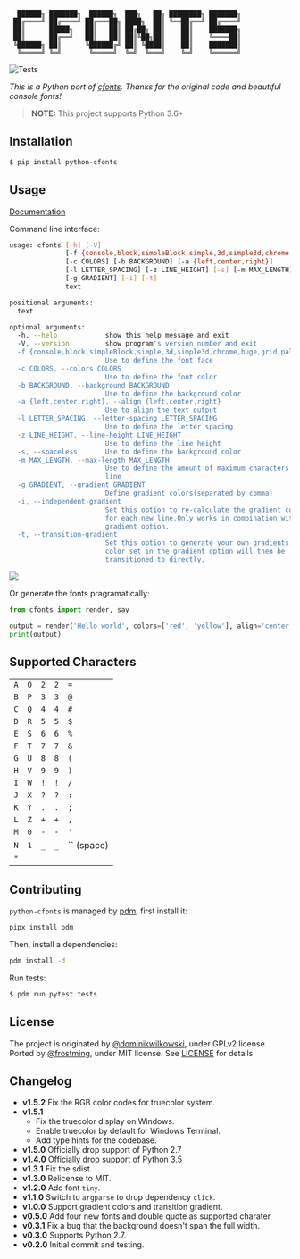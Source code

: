 ```
  ██████╗ ███████╗  ██████╗  ███╗   ██╗ ████████╗ ███████╗
 ██╔════╝ ██╔════╝ ██╔═══██╗ ████╗  ██║ ╚══██╔══╝ ██╔════╝
 ██║      █████╗   ██║   ██║ ██╔██╗ ██║    ██║    ███████╗
 ██║      ██╔══╝   ██║   ██║ ██║╚██╗██║    ██║    ╚════██║
 ╚██████╗ ██║      ╚██████╔╝ ██║ ╚████║    ██║    ███████║
  ╚═════╝ ╚═╝       ╚═════╝  ╚═╝  ╚═══╝    ╚═╝    ╚══════╝
```

![Tests](https://github.com/frostming/python-cfonts/workflows/Tests/badge.svg)

_This is a Python port of [cfonts](https://github.com/dominikwilkowski/cfonts). Thanks for the original code and beautiful console fonts!_

> **NOTE:** This project supports Python 3.6+

## Installation

```bash
$ pip install python-cfonts
```

## Usage

[Documentation](https://python-cfonts.fming.dev/)

Command line interface:

```bash
usage: cfonts [-h] [-V]
              [-f {console,block,simpleBlock,simple,3d,simple3d,chrome,huge,grid,pallet,shade,slick}]
              [-c COLORS] [-b BACKGROUND] [-a {left,center,right}]
              [-l LETTER_SPACING] [-z LINE_HEIGHT] [-s] [-m MAX_LENGTH]
              [-g GRADIENT] [-i] [-t]
              text

positional arguments:
  text

optional arguments:
  -h, --help            show this help message and exit
  -V, --version         show program's version number and exit
  -f {console,block,simpleBlock,simple,3d,simple3d,chrome,huge,grid,pallet,shade,slick}, --font {console,block,simpleBlock,simple,3d,simple3d,chrome,huge,grid,pallet,shade,slick}
                        Use to define the font face
  -c COLORS, --colors COLORS
                        Use to define the font color
  -b BACKGROUND, --background BACKGROUND
                        Use to define the background color
  -a {left,center,right}, --align {left,center,right}
                        Use to align the text output
  -l LETTER_SPACING, --letter-spacing LETTER_SPACING
                        Use to define the letter spacing
  -z LINE_HEIGHT, --line-height LINE_HEIGHT
                        Use to define the line height
  -s, --spaceless       Use to define the background color
  -m MAX_LENGTH, --max-length MAX_LENGTH
                        Use to define the amount of maximum characters per
                        line
  -g GRADIENT, --gradient GRADIENT
                        Define gradient colors(separated by comma)
  -i, --independent-gradient
                        Set this option to re-calculate the gradient colors
                        for each new line.Only works in combination with the
                        gradient option.
  -t, --transition-gradient
                        Set this option to generate your own gradients. Each
                        color set in the gradient option will then be
                        transitioned to directly.
```

![](https://python-cfonts.fming.dev/_images/example.png)

Or generate the fonts pragramatically:

```python
from cfonts import render, say

output = render('Hello world', colors=['red', 'yellow'], align='center')
print(output)
```

## Supported Characters

|     |     |     |     |            |
| --- | --- | --- | --- | ---------- |
| `A` | `O` | `2` | `2` | `=`        |
| `B` | `P` | `3` | `3` | `@`        |
| `C` | `Q` | `4` | `4` | `#`        |
| `D` | `R` | `5` | `5` | `$`        |
| `E` | `S` | `6` | `6` | `%`        |
| `F` | `T` | `7` | `7` | `&`        |
| `G` | `U` | `8` | `8` | `(`        |
| `H` | `V` | `9` | `9` | `)`        |
| `I` | `W` | `!` | `!` | `/`        |
| `J` | `X` | `?` | `?` | `:`        |
| `K` | `Y` | `.` | `.` | `;`        |
| `L` | `Z` | `+` | `+` | `,`        |
| `M` | `0` | `-` | `-` | `'`        |
| `N` | `1` | `_` | `_` | `` (space) |
| `"` |

## Contributing

`python-cfonts` is managed by [pdm](https://github.com/frostming/pdm), first install it:

```bash
pipx install pdm
```

Then, install a dependencies:

```bash
pdm install -d
```

Run tests:

```bash
$ pdm run pytest tests
```

## License

The project is originated by [@dominikwilkowski](https://github.com/dominikwilkowski), under GPLv2 license.
Ported by [@frostming](https://github.com/frostming), under MIT license. See [LICENSE](/LICENSE) for details

## Changelog

- **v1.5.2** Fix the RGB color codes for truecolor system.
- **v1.5.1**
  - Fix the truecolor display on Windows.
  - Enable truecolor by default for Windows Terminal.
  - Add type hints for the codebase.
- **v1.5.0** Officially drop support of Python 2.7
- **v1.4.0** Officially drop support of Python 3.5
- **v1.3.1** Fix the sdist.
- **v1.3.0** Relicense to MIT.
- **v1.2.0** Add font `tiny`.
- **v1.1.0** Switch to `argparse` to drop dependency `click`.
- **v1.0.0** Support gradient colors and transition gradient.
- **v0.5.0** Add four new fonts and double quote as supported charater.
- **v0.3.1** Fix a bug that the background doesn't span the full width.
- **v0.3.0** Supports Python 2.7.
- **v0.2.0** Initial commit and testing.
